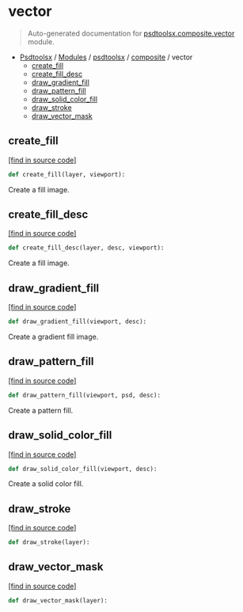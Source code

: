 # vector

> Auto-generated documentation for [psdtoolsx.composite.vector](../../../psdtoolsx/composite/vector.py) module.

- [Psdtoolsx](../../README.md#psdtoolsx-index) / [Modules](../../README.md#psdtoolsx-modules) / [psdtoolsx](../index.md#psdtoolsx) / [composite](index.md#composite) / vector
    - [create_fill](#create_fill)
    - [create_fill_desc](#create_fill_desc)
    - [draw_gradient_fill](#draw_gradient_fill)
    - [draw_pattern_fill](#draw_pattern_fill)
    - [draw_solid_color_fill](#draw_solid_color_fill)
    - [draw_stroke](#draw_stroke)
    - [draw_vector_mask](#draw_vector_mask)

## create_fill

[[find in source code]](../../../psdtoolsx/composite/vector.py#L160)

```python
def create_fill(layer, viewport):
```

Create a fill image.

## create_fill_desc

[[find in source code]](../../../psdtoolsx/composite/vector.py#L149)

```python
def create_fill_desc(layer, desc, viewport):
```

Create a fill image.

## draw_gradient_fill

[[find in source code]](../../../psdtoolsx/composite/vector.py#L231)

```python
def draw_gradient_fill(viewport, desc):
```

Create a gradient fill image.

## draw_pattern_fill

[[find in source code]](../../../psdtoolsx/composite/vector.py#L196)

```python
def draw_pattern_fill(viewport, psd, desc):
```

Create a pattern fill.

## draw_solid_color_fill

[[find in source code]](../../../psdtoolsx/composite/vector.py#L184)

```python
def draw_solid_color_fill(viewport, desc):
```

Create a solid color fill.

## draw_stroke

[[find in source code]](../../../psdtoolsx/composite/vector.py#L23)

```python
def draw_stroke(layer):
```

## draw_vector_mask

[[find in source code]](../../../psdtoolsx/composite/vector.py#L19)

```python
def draw_vector_mask(layer):
```
